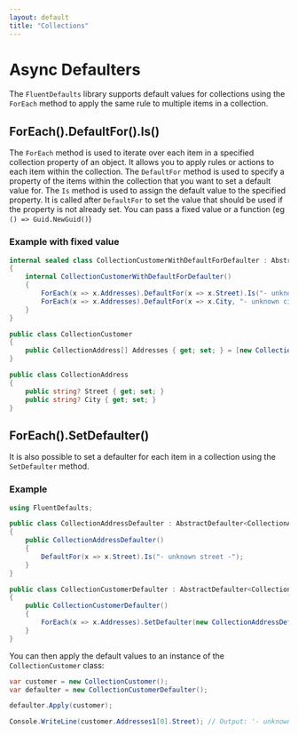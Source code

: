 ```yaml
---
layout: default
title: "Collections"
---
```


# Async Defaulters

The `FluentDefaults` library supports default values for collections using the `ForEach` method to apply the same rule to multiple items in a collection.

## ForEach().DefaultFor().Is()

The `ForEach` method is used to iterate over each item in a specified collection property of an object. It allows you to apply rules or actions to each item within the collection. The `DefaultFor` method is used to specify a property of the items within the collection that you want to set a default value for. The `Is` method is used to assign the default value to the specified property. It is called after `DefaultFor` to set the value that should be used if the property is not already set. You can pass a fixed value or a function (eg `() => Guid.NewGuid()`)

### Example with fixed value

```csharp
internal sealed class CollectionCustomerWithDefaultForDefaulter : AbstractDefaulter<CollectionCustomer>
{
    internal CollectionCustomerWithDefaultForDefaulter()
    {
        ForEach(x => x.Addresses).DefaultFor(x => x.Street).Is("- unknown street -"); //Or:
        ForEach(x => x.Addresses).DefaultFor(x => x.City, "- unknown city -");
    }
}

public class CollectionCustomer
{
    public CollectionAddress[] Addresses { get; set; } = [new CollectionAddress()];
}

public class CollectionAddress
{
    public string? Street { get; set; }
    public string? City { get; set; }
}
```

## ForEach().SetDefaulter()

It is also possible to set a defaulter for each item in a collection using the `SetDefaulter` method.

### Example

```csharp
using FluentDefaults;

public class CollectionAddressDefaulter : AbstractDefaulter<CollectionAddress>
{
    public CollectionAddressDefaulter()
    {
        DefaultFor(x => x.Street).Is("- unknown street -");
    }
}

public class CollectionCustomerDefaulter : AbstractDefaulter<CollectionCustomer>
{
    public CollectionCustomerDefaulter()
    {
        ForEach(x => x.Addresses).SetDefaulter(new CollectionAddressDefaulter());
    }
}
```

You can then apply the default values to an instance of the `CollectionCustomer` class:

```csharp
var customer = new CollectionCustomer();
var defaulter = new CollectionCustomerDefaulter();

defaulter.Apply(customer);

Console.WriteLine(customer.Addresses1[0].Street); // Output: '- unknown street -'
```
